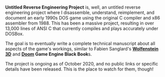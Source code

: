 **Untitled Reverse Engineering Project** is, well, an untitled reverse engineering project where I disassemble, understand, reimplement, and document an early 1990s DOS game using the original C compiler and x86 assembler from 1988. This has been a massive project, resulting in over 13,000 lines of ANSI C that currently compiles and plays accurately under DOSBox.

The goal is to eventually write a complete technical manuscript about all aspects of the game's workings, similar to Fabien Sanglard's **[Wolfenstein 3D](https://fabiensanglard.net/gebbwolf3d/)** and **[Doom](https://fabiensanglard.net/gebbdoom/) Game Engine Black Book**s.

The project is ongoing as of October 2020, and no public links or specific details have been released. This is the place to watch for them, though!
